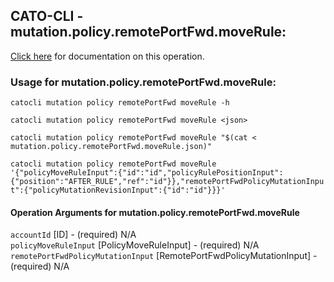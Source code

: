 
## CATO-CLI - mutation.policy.remotePortFwd.moveRule:
[Click here](https://api.catonetworks.com/documentation/#mutation-mutation.policy.remotePortFwd.moveRule) for documentation on this operation.

### Usage for mutation.policy.remotePortFwd.moveRule:

`catocli mutation policy remotePortFwd moveRule -h`

`catocli mutation policy remotePortFwd moveRule <json>`

`catocli mutation policy remotePortFwd moveRule "$(cat < mutation.policy.remotePortFwd.moveRule.json)"`

`catocli mutation policy remotePortFwd moveRule '{"policyMoveRuleInput":{"id":"id","policyRulePositionInput":{"position":"AFTER_RULE","ref":"id"}},"remotePortFwdPolicyMutationInput":{"policyMutationRevisionInput":{"id":"id"}}}'`


#### Operation Arguments for mutation.policy.remotePortFwd.moveRule ####

`accountId` [ID] - (required) N/A    
`policyMoveRuleInput` [PolicyMoveRuleInput] - (required) N/A    
`remotePortFwdPolicyMutationInput` [RemotePortFwdPolicyMutationInput] - (required) N/A    
